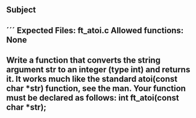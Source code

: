 ## Subject
´´´
Expected Files: ft_atoi.c
Allowed functions: None
--------------------------------------------------------------------------------
Write a function that converts the string argument str to an integer (type int) and returns it. It works much like the standard atoi(const char *str)
function, see the man. Your function must be declared as follows:
int ft_atoi(const char *str);
--------------------------------------------------------------------------------
```